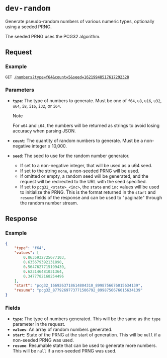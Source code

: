 <!--
	Do not edit this file directly.
	Auto-populated via
	* Template: src/docs/template.md
	* Script: src/docs/updateOnChange.ts
-->

# `dev-random`

Generate pseudo-random numbers of various numeric types, optionally using a seeded PRNG.

The seeded PRNG uses the PCG32 algorithm.

## Request

### Example

<pre><code>GET <a href="/numbers?type=f64&count=5&seed=16219948517617292328">/numbers?type=f64&count=5&seed=16219948517617292328</a></code></pre>

### Parameters

- **`type`**: The type of numbers to generate. Must be one of `f64`, `u8`, `u16`, `u32`, `u64`, `i8`, `i16`, `i32`, or `i64`.
  > [!NOTE]
  > For `u64` and `i64`, the numbers will be returned as strings to avoid losing accuracy when parsing JSON.

- **`count`**: The quantity of random numbers to generate. Must be a non-negative integer ≤ 10,000.

- **`seed`**: The seed to use for the random number generator.
  - If set to a non-negative integer, that will be used as a u64 seed.
  - If set to the string `none`, a non-seeded PRNG will be used.
  - If omitted or empty, a random seed will be generated, and the request will be redirected to the URL with the
    seed specified.
  - If set to `pcg32_<state>_<inc>`, the `state` and `inc` values will be used to initialize the PRNG. This is
    the format returned in the `start` and `resume` fields of the response and can be used to "paginate" through the
    random number stream.

## Response

### Example

```json
{
	"type": "f64",
	"values": [
		0.8635932725677103,
		0.635679392131898,
		0.5647627715199439,
		0.623146481031364,
		0.3477782168254496
	],
	"start": "pcg32_1669263718614804310_8998756676015634139",
	"resume": "pcg32_8779269773771506792_8998756676015634139"
}
```

### Fields

- **`type`**: The type of numbers generated. This will be the same as the `type` parameter in the request.
- **`values`**: An array of random numbers generated.
- **`start`**: State of the PRNG at the start of generation. This will be `null` if a non-seeded PRNG was used.
- **`resume`**: Resumable state that can be used to generate more numbers. This will be `null` if a non-seeded
  PRNG was used.

